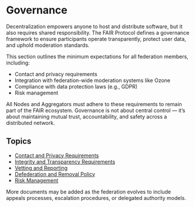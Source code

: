 # Governance

Decentralization empowers anyone to host and distribute software, but it also requires shared responsibility. The FAIR Protocol defines a governance framework to ensure participants operate transparently, protect user data, and uphold moderation standards.

This section outlines the minimum expectations for all federation members, including:

- Contact and privacy requirements
- Integration with federation-wide moderation systems like Ozone
- Compliance with data protection laws (e.g., GDPR)
- Risk management

All Nodes and Aggregators must adhere to these requirements to remain part of the FAIR ecosystem. Governance is not about central control — it’s about maintaining mutual trust, accountability, and safety across a distributed network.

## Topics

- [Contact and Privacy Requirements](./contact-and-privacy.md)
- [Integrity and Transparency Requirements](./integrity.md)
- [Vetting and Reporting](./vetting-and-reporting.md)
- [Defederation and Removal Policy](./defederation.md)
- [Risk Management](./risk-management.md)

More documents may be added as the federation evolves to include appeals processes, escalation procedures, or delegated authority models.
